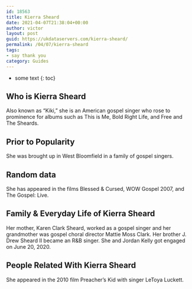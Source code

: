 ```yaml
---
id: 18563
title: Kierra Sheard
date: 2021-04-07T21:38:04+00:00
author: victor
layout: post
guid: https://ukdataservers.com/kierra-sheard/
permalink: /04/07/kierra-sheard
tags:
- say thank you
category: Guides
---
```


* some text
{: toc}


## Who is Kierra Sheard



Also known as &#8220;Kiki,&#8221; she is an American gospel singer who rose to prominence for albums such as This is Me, Bold Right Life, and Free and The Sheards.

                
                
                
## Prior to Popularity



She was brought up in West Bloomfield in a family of gospel singers.

                
                
                
## Random data



She has appeared in the films Blessed & Cursed, WOW Gospel 2007, and The Gospel: Live.

                
                
                
## Family & Everyday Life of Kierra Sheard



Her mother, Karen Clark Sheard, worked as a gospel singer and her grandmother was gospel choral director Mattie Moss Clark. Her brother J. Drew Sheard II became an R&B singer. She and Jordan Kelly got engaged on June 20, 2020.

                
                
                
## People Related With Kierra Sheard



She appeared in the 2010 film Preacher&#8217;s Kid with singer LeToya Luckett.

                
              
            
          
          
          